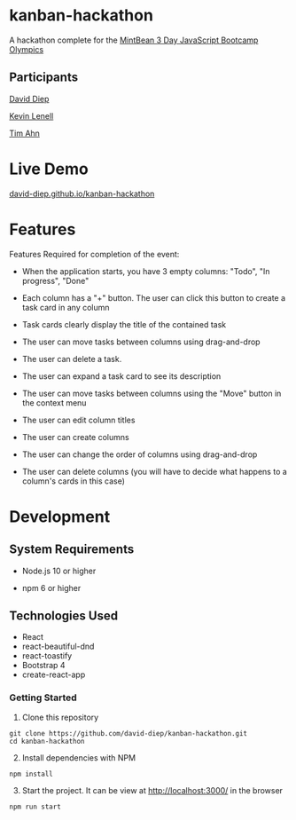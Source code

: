 kanban-hackathon
=======

A hackathon complete for the [MintBean 3 Day JavaScript Bootcamp Olympics](https://sites.google.com/mintbean.io/javascriptbootcampolympics/home)

Participants
------
[David Diep](https://github.com/david-diep)

[Kevin Lenell](https://github.com/krlenell)

[Tim Ahn](https://github.com/tim-ahn)

Live Demo
======
[david-diep.github.io/kanban-hackathon](https://david-diep.github.io/kanban-hackathon/)

Features
=======
Features Required for completion of the event:

- When the application starts, you have 3 empty columns: "Todo", "In progress", "Done"

- Each column has a "+" button. The user can click this button to create a task card in any column

- Task cards clearly display the title of the contained task

- The user can move tasks between columns using drag-and-drop

- The user can delete a task.

- The user can expand a task card to see its description

- The user can move tasks between columns using the "Move" button in the context menu

- The user can edit column titles

- The user can create columns

- The user can change the order of columns using drag-and-drop

- The user can delete columns (you will have to decide what happens to a column's cards in this case)


Development
======

System Requirements
------

- Node.js 10 or higher

- npm 6 or higher

Technologies Used
------
- React
- react-beautiful-dnd
- react-toastify
- Bootstrap 4
- create-react-app

### Getting Started


1. Clone this repository

```shell
git clone https://github.com/david-diep/kanban-hackathon.git
cd kanban-hackathon
```
2. Install dependencies with NPM

```shell
npm install
```

3. Start the project.  It can be view at [http://localhost:3000/](http://localhost:3000/) in the browser

```shell
npm run start
```
